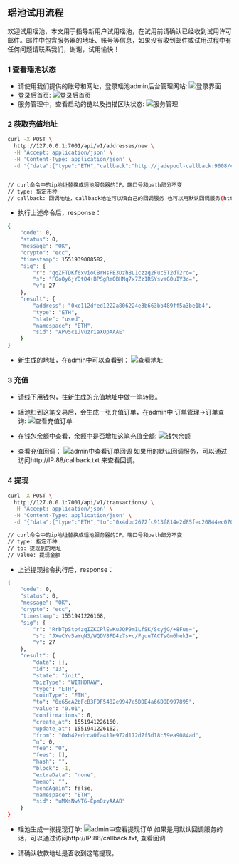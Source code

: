 
## 瑶池试用流程
欢迎试用瑶池，本文用于指导新用户试用瑶池，在试用前请确认已经收到试用许可邮件。邮件中包含服务器的地址、账号等信息，如果没有收到邮件或试用过程中有任何问题请联系我们，谢谢，试用愉快！


### 1 查看瑶池状态

- 请使用我们提供的账号和网址，登录瑶池admin后台管理网站:
![登录界面](https://ws2.sinaimg.cn/large/006tKfTcgy1g0u7316iqej31lo0u0n0m.jpg)
- 登录后首页:
![登录后首页](https://ws4.sinaimg.cn/large/006tKfTcgy1g0u7460da4j31of0u0jwr.jpg)
- 服务管理中，查看启动的链以及扫描区块状态:
![服务管理](https://ws3.sinaimg.cn/large/006tKfTcgy1g0u70z7bb7j31rm0u0tfe.jpg)

### 2 获取充值地址
```bash
curl -X POST \
  http://127.0.0.1:7001/api/v1/addresses/new \
  -H 'Accept: application/json' \
  -H 'Content-Type: application/json' \
  -d '{"data":{"type":"ETH","callback":"http://jadepool-callback:9008/callback"}}'


// curl命令中的ip地址替换成瑶池服务器的IP，端口号和path部分不变
// type: 指定币种
// callback: 回调地址，callback地址可以填自己的回调服务 也可以用默认回调服务(http://jadepool-callback:9008/callback)；用默认的回调服务，可以通过http://IP:88/callback.txt 这个链接来查看callback的内容。
```

- 执行上述命令后，response：
```bash
{
	"code": 0,
	"status": 0,
	"message": "OK",
	"crypto": "ecc",
	"timestamp": 1551939008582,
	"sig": {
		"r": "qqZFTDKf6xvioCBrHsFE3DzhBL1czzq2Fuc5T2dT2ro=",
		"s": "FOoQy6jYDtQ4+BPSgReOBHNq7x7Zz1R5YsvaG0uIY3c=",
		"v": 27
	},
	"result": {
		"address": "0xc112dfed1222a806224e3b663bb489ff5a3be1b4",                               // 新生成的充值地址
		"type": "ETH",
		"state": "used",
		"namespace": "ETH",
		"sid": "APv5c1JVuzriaXOpAAAE"
	}
}
```
- 新生成的地址，在admin中可以查看到：
![查看地址](https://ws4.sinaimg.cn/large/006tKfTcgy1g0u7akzgfzj31pn0u044g.jpg)

### 3 充值
- 请线下用钱包，往新生成的充值地址中做一笔转账。
- 瑶池扫到这笔交易后，会生成一张充值订单，在admin中 订单管理->订单查询:
![查看充值订单](https://ws4.sinaimg.cn/large/006tKfTcgy1g0u80pggr6j31l40u07bn.jpg)
- 在钱包余额中查看，余额中是否增加这笔充值金额:
![钱包余额](https://ws1.sinaimg.cn/large/006tKfTcgy1g0u7xntufoj31jt0u0gs0.jpg)

- 查看充值回调：
![admin中查看订单回调](https://ws1.sinaimg.cn/large/006tKfTcgy1g0u85fa4s7j31oc0u0k4y.jpg)
如果用的默认回调服务，可以通过访问http://IP:88/callback.txt 来查看回调。

### 4 提现
```bash
curl -X POST \
  http://127.0.0.1:7001/api/v1/transactions/ \
  -H 'Accept: application/json' \
  -H 'Content-Type: application/json' \
  -d '{"data":{"type":"ETH","to":"0x4dbd2672fc913f814e2d85fec20844ec0702d052","value":"0.01","extraData":"none"}}'

// curl命令中的ip地址替换成瑶池服务器的IP，端口号和path部分不变
// type: 指定币种
// to: 提现到的地址
// value: 提现金额
```

- 上述提现指令执行后，response：
```bash
{
	"code": 0,
	"status": 0,
	"message": "OK",
	"crypto": "ecc",
	"timestamp": 1551941226168,
	"sig": {
		"r": "RrbTpSto4zqIZKCPlEwKuJQP9mILfSK/ScyjG/+8Fus=",
		"s": "JXwCYv5aYqN3/WQDV8PD4z7s+c/FguuTACTsGm6hekI=",
		"v": 27
	},
	"result": {
		"data": {},
		"id": "13",                                                               // 生成的提现单号
		"state": "init",
		"bizType": "WITHDRAW",
		"type": "ETH",
		"coinType": "ETH",
		"to": "0x65cA2bFcB3F9F5482e9947e5DDE4a66D9D997895",
		"value": "0.01",
		"confirmations": 0,
		"create_at": 1551941226160,
		"update_at": 1551941226162,
		"from": "0xb42edcca0fa411e972d172d7f5d18c59ea9084ad",
		"n": 0,
		"fee": "0",
		"fees": [],
		"hash": "",
		"block": -1,
		"extraData": "none",
		"memo": "",
		"sendAgain": false,
		"namespace": "ETH",
		"sid": "uMXsNwNT6-EpmDzyAAAB"
	}
}
```

- 瑶池生成一张提现订单:
![admin中查看提现订单](https://ws3.sinaimg.cn/large/006tKfTcgy1g0u8e8xseaj31jj0u0qes.jpg)
如果是用默认回调服务的话，可以通过访问http://IP:88/callback.txt, 查看回调

- 请确认收款地址是否收到这笔提现。